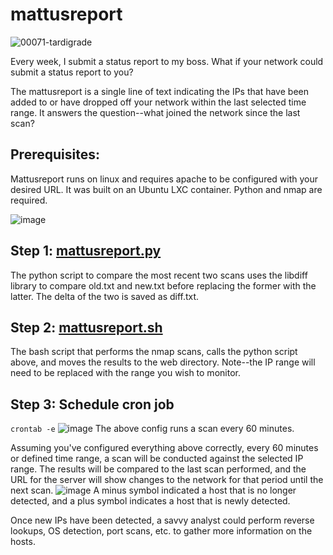 # mattusreport
![00071-tardigrade](https://github.com/endgrid/mattusreport/assets/104172903/ec709c5f-5dd5-4aad-9c91-5b49343f2284)

Every week, I submit a status report to my boss. What if your network could submit a status report to you?

The mattusreport is a single line of text indicating the IPs that have been added to or have dropped off your network within the last selected time range. It answers the question--what joined the network since the last scan?

## Prerequisites:
Mattusreport runs on linux and requires apache to be configured with your desired URL. It was built on an Ubuntu LXC container. Python and nmap are required.

![image](https://github.com/endgrid/mattusreport/assets/104172903/a9838d0a-7a51-46c3-86c9-0a2262c33f93)
## Step 1: [mattusreport.py](https://github.com/endgrid/mattusreport/blob/main/mattusreport.py)
The python script to compare the most recent two scans uses the libdiff library to compare old.txt and new.txt before replacing the former with the latter. The delta of the two is saved as diff.txt.

## Step 2: [mattusreport.sh](https://github.com/endgrid/mattusreport/blob/main/mattusreport.sh)
The bash script that performs the nmap scans, calls the python script above, and moves the results to the web directory. Note--the IP range will need to be replaced with the range you wish to monitor.

## Step 3: Schedule cron job
`crontab -e`
![image](https://github.com/endgrid/mattusreport/assets/104172903/b8c85116-29f4-4560-9ce0-03d72a28daa7)
The above config runs a scan every 60 minutes.

Assuming you've configured everything above correctly, every 60 minutes or defined time range, a scan will be conducted against the selected IP range. The results will be compared to the last scan performed, and the URL for the server will show changes to the network for that period until the next scan.
![image](https://github.com/endgrid/mattusreport/assets/104172903/89b471a6-f233-448c-a7f3-ca19b770db7c)
A minus symbol indicated a host that is no longer detected, and a plus symbol indicates a host that is newly detected.

Once new IPs have been detected, a savvy analyst could perform reverse lookups, OS detection, port scans, etc. to gather more information on the hosts.

